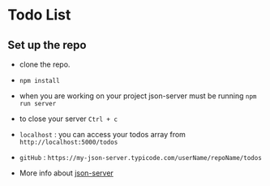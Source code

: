 # Todo List

## Set up the repo

- clone the repo.
- `npm install`
- when you are working on your project json-server must be running   `npm run server`
- to close your server `Ctrl + c`
- `localhost` : you can access your todos array from `http://localhost:5000/todos`
- `gitHub` : `https://my-json-server.typicode.com/userName/repoName/todos`

- More info about
[json-server](https://www.npmjs.com/package/json-server)
